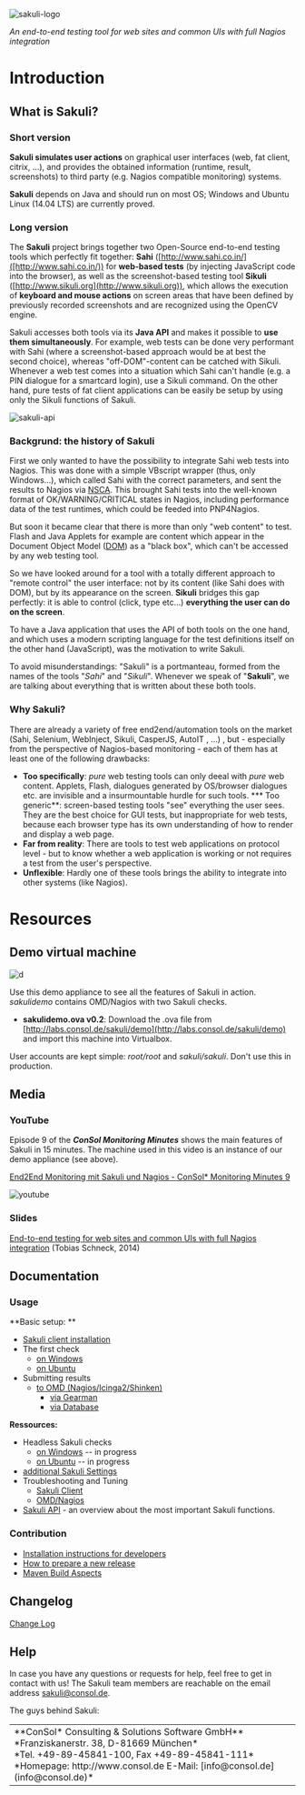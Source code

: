 ![sakuli-logo](./docs/pics/sakuli_logo_small.png) 

*An end-to-end testing tool for web sites and common UIs with full Nagios integration*

# Introduction
## What is Sakuli? 
### Short version
**Sakuli simulates user actions** on graphical user interfaces (web, fat client, citrix, …), and provides the obtained information (runtime, result, screenshots) to third party (e.g. Nagios compatible monitoring) systems. 

**Sakuli** depends on Java and should run on most OS; Windows and Ubuntu Linux (14.04 LTS) are currently proved.  

###  Long version 
The **Sakuli** project brings together two Open-Source end-to-end testing tools which perfectly fit together: **Sahi** ([http://www.sahi.co.in/]([http://www.sahi.co.in/)) for **web-based tests** (by injecting JavaScript code into the browser), as well as the screenshot-based testing tool **Sikuli** ([http://www.sikuli.org](http://www.sikuli.org)), which allows the execution of **keyboard and mouse actions** on screen areas that have been defined by previously recorded screenshots and are recognized using the OpenCV engine. 

Sakuli accesses both tools via its **Java API** and makes it possible to **use them simultaneously**. For example, web tests can be done very performant with Sahi (where a screenshot-based approach would be at best the second choice), whereas "off-DOM"-content can be catched with Sikuli. Whenever a web test comes into a situation which Sahi can't handle (e.g. a PIN dialogue for a smartcard login), use a Sikuli command. On the other hand, pure tests of fat client applications can be easily be setup by using only the Sikuli functions of Sakuli.

![sakuli-api](./docs/pics/sakuli_api.jpg) 

### Backgrund: the history of Sakuli 
First we only wanted to have the possibility to integrate Sahi web tests into Nagios. This was done with a simple VBscript wrapper (thus, only Windows...), which called Sahi with the correct parameters, and sent the results to Nagios via [NSCA](http://exchange.nagios.org/directory/Addons/Passive-Checks/NSCA--2D-Nagios-Service-Check-Acceptor/details). This brought Sahi tests into the well-known format of OK/WARNING/CRITICAL states in Nagios, including performance data of the test runtimes, which could be feeded into PNP4Nagios. 

But soon it became clear that there is more than only "web content" to test. Flash and Java Applets for example are content which appear in the Document Object Model ([DOM](http://de.wikipedia.org/wiki/Document_Object_Model)) as a "black box", which can't be accessed by any web testing tool.
 
So we have looked around for a tool with a totally different approach to "remote control" the user interface: not by its content (like Sahi does with DOM), but by its appearance on the screen. **Sikuli** bridges this gap perfectly: it is able to control (click, type etc...) **everything the user can do on the screen**. 

To have a Java application that uses the API of both tools on the one hand, and which uses a modern scripting language for the test definitions itself on the other hand (JavaScript), was the motivation to write Sakuli. 

To avoid misunderstandings: "Sakuli" is a portmanteau, formed from the names of the tools "*Sahi*" and "*Sikuli*". Whenever we speak of "**Sakuli**", we are talking about everything that is written about these both tools.  

### Why Sakuli? 
There are already a variety of free end2end/automation tools on the market (Sahi, Selenium, WebInject, Sikuli, CasperJS, AutoIT , ...) , but - especially from the perspective of Nagios-based monitoring - each of them has at least one of the following drawbacks: 

* **Too specifically**: *pure* web testing tools can only deeal with *pure* web content. Applets, Flash, dialogues generated by OS/browser dialogues etc. are invisible and a insurmountable hurdle for such tools.
*** Too generic**: screen-based testing tools "see" everything the user sees. They are the best choice for GUI tests, but inappropriate for web tests, because each browser type has its own understanding of how to render and display a web page. 
* **Far from reality**: There are tools to test web applications on protocol level - but to know whether a web application is working or not requires a test from the user's perspective. 
* **Unflexible**: Hardly one of these tools brings the ability to integrate into other systems (like Nagios). 



# Resources

## Demo virtual machine

![d](./docs/pics/appliance_collage.jpg)

Use this demo appliance to see all the features of Sakuli in action. *sakulidemo* contains OMD/Nagios with two Sakuli checks.  

* **sakulidemo.ova v0.2**: Download the .ova file from [http://labs.consol.de/sakuli/demo](http://labs.consol.de/sakuli/demo) and import this machine into Virtualbox.

User accounts are kept simple: *root/root* and *sakuli/sakuli*. Don't use this in production. 

## Media

### YouTube

Episode 9 of the ***ConSol Monitoring Minutes*** shows the main features of Sakuli in 15 minutes. The machine used in this video is an instance of our demo appliance (see above).   

[End2End Monitoring mit Sakuli und Nagios - ConSol* Monitoring Minutes 9](https://www.youtube.com/watch?v=S6NROEOYF6w)

![youtube](./docs/pics/monitoring_minutes_sakuli_300.png)

### Slides

[End-to-end testing
for web sites and common UIs with full Nagios integration](https://rawgit.com/toschneck/presentation/sakuli-dev-day-presentation/index.html#/) (Tobias Schneck, 2014)

 
## Documentation

### Usage
**Basic setup: **

* [Sakuli client installation](./docs/installation-client.md)
* The first check 
  * [on Windows](./docs/firststeps-windows.md)
  * [on Ubuntu](./docs/firststeps-ubuntu.md)
* Submitting results 
  * [to OMD (Nagios/Icinga2/Shinken)](./docs/installation-omd.md)
    * [via Gearman](./docs/receiver-gearman.md)
    * [via Database](./docs/receiver-database.md)

**Ressources:** 

* Headless Sakuli checks
  * [on Windows](./docs/headless-windows.md) -- in progress
  * [on Ubuntu](./docs/headless-ubuntu.md) -- in progress
* [additional Sakuli Settings](./docs/additional-settings.md)
* Troubleshooting and Tuning
  * [Sakuli Client](./docs/troubleshooting-tuning-sakuli-client.md) 
  * [OMD/Nagios](./docs/troubleshooting-omd.md) 
* [Sakuli API](./docs/sakuli-api.md) - an overview about the most important Sakuli functions. 

### Contribution

* [Installation instructions for developers](./docs/development/installation-developers.md)
* [How to prepare a new release](./docs/development/how-to-release.md)
* [Maven Build Aspects](./docs/development/maven-aspects.md)


## Changelog 
 
[Change Log](changelog.md) 


## Help
In case you have any questions or requests for help, feel free to get in contact with us! 
The Sakuli team members are reachable on the email address [sakuli@consol.de](mailto:sakuli@consol.de).

The guys behind Sakuli: 

<table>
<tr>
<td>
**ConSol* Consulting & Solutions Software GmbH** <br/>
*Franziskanerstr. 38, D-81669 München* <br/>
*Tel. +49-89-45841-100, Fax +49-89-45841-111*<br/>
*Homepage: http://www.consol.de E-Mail: [info@consol.de](info@consol.de)*
</td>
</tr>
<table>
